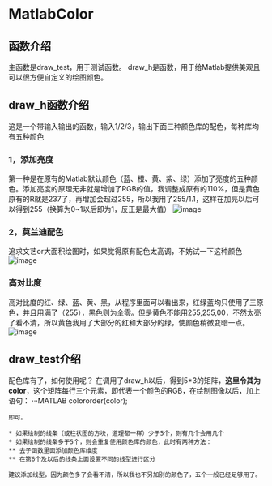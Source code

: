 # MatlabColor
## 函数介绍
主函数是draw_test，用于测试函数。
draw_h是函数，用于给Matlab提供美观且可以很方便自定义的绘图颜色。
## draw_h函数介绍
这是一个带输入输出的函数，输入1/2/3，输出下面三种颜色库的配色，每种库均有五种颜色
### 1，添加亮度
第一种是在原有的Matlab默认颜色（蓝、橙、黄、紫、绿）添加了亮度的五种颜色。添加亮度的原理无非就是增加了RGB的值，我调整成原有的110%，但是黄色原有的R就是237了，再增加会超过255，所以我用了255/1.1，这样在加亮以后可以得到255（换算为0~1以后即为1，反正是最大值）
![image](https://github.com/evandworld/MatlabColor/assets/78247966/1b836d66-7d12-4174-bd82-64c19bac9111)

### 2，莫兰迪配色
追求文艺or大面积绘图时，如果觉得原有配色太高调，不妨试一下这种颜色
![image](https://github.com/evandworld/MatlabColor/assets/78247966/e80c2643-4853-4f2d-9a60-f300fb74bac7)

### 高对比度
高对比度的红、绿、蓝、黄、黑，从程序里面可以看出来，红绿蓝均只使用了三原色，并且用满了（255），黑色则为全零。但是黄色不能用255,255,00，不然太亮了看不清，所以黄色我用了大部分的红和大部分的绿，使颜色稍微变暗一点。
![image](https://github.com/evandworld/MatlabColor/assets/78247966/19695236-1941-46aa-a826-57575b1427d9)

## draw_test介绍
配色库有了，如何使用呢？
在调用了draw_h以后，得到5*3的矩阵，**这里令其为color**，这个矩阵每行三个元素，即代表一个颜色的RGB，在绘制图像以后，加上语句：
···MATLAB
colororder(color);
```
即可。

* 如果绘制的线条（或柱状图的方块，道理都一样）少于5个，则有几个会用几个
* 如果绘制的线条多于5个，则会重复使用颜色库的颜色，此时有两种方法：
** 去子函数里面添加颜色库维度
** 在第6个及以后的线条上面设置不同的线型进行区分

建议添加线型，因为颜色多了会看不清，所以我也不另加别的颜色了，五个一般已经足够用了。
